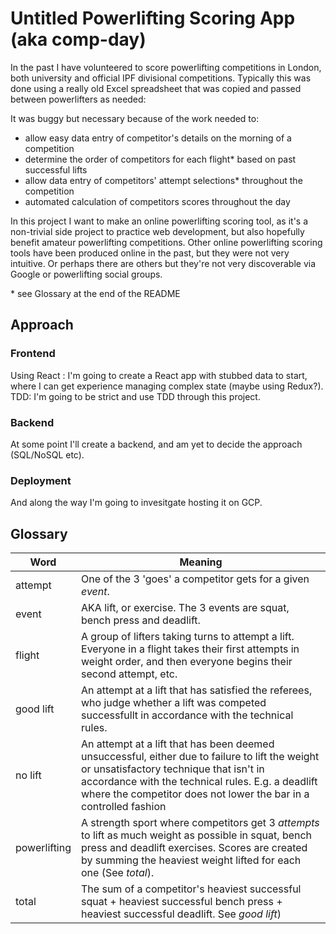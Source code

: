 # Untitled Powerlifting Scoring App (aka comp-day)

In the past I have volunteered to score powerlifting competitions in London, both university and official IPF divisional competitions. Typically this was done using a really old Excel spreadsheet that was copied and passed between powerlifters as needed:

It was buggy but necessary because of the work needed to:
- allow easy data entry of competitor's details on the morning of a competition
- determine the order of competitors for each flight* based on past successful lifts
- allow data entry of competitors' attempt selections* throughout the competition
- automated calculation of competitors scores throughout the day

In this project I want to make an online powerlifting scoring tool, as it's a non-trivial side project to practice web development, but also hopefully benefit amateur powerlifting competitions. Other online powerlifting scoring tools have been produced online in the past, but they were not very intuitive. Or perhaps there are others but they're not very discoverable via Google or powerlifting social groups.

\* see Glossary at the end of the README

## Approach

### Frontend
Using React : I'm going to create a React app with stubbed data to start, where I can get experience managing complex state (maybe using Redux?).
TDD: I'm going to be strict and use TDD through this project.

### Backend
At some point I'll create a backend, and am yet to decide the approach (SQL/NoSQL etc).

### Deployment
And along the way I'm going to invesitgate hosting it on GCP.

## Glossary

| Word | Meaning|
|------|--------|
|attempt| One of the 3 'goes' a competitor gets for a given _event_.|
|event| AKA lift, or exercise. The 3 events are squat, bench press and deadlift.|
|flight| A group of lifters taking turns to attempt a lift. Everyone in a flight takes their first attempts in weight order, and then everyone begins their second attempt, etc.|
|good lift| An attempt at a lift that has satisfied the referees, who judge whether a lift was competed successfullt in accordance with the technical rules.|
|no lift| An attempt at a lift that has been deemed unsuccessful, either due to failure to lift the weight or unsatisfactory technique that isn't in accordance with the technical rules. E.g. a deadlift where the competitor does not lower the bar in a controlled fashion|
|powerlifting| A strength sport where competitors get 3 _attempts_ to lift as much weight as possible in squat, bench press and deadlift exercises. Scores are created by summing the heaviest weight lifted for each one (See _total_).|
|total| The sum of a competitor's heaviest successful squat + heaviest successful bench press + heaviest successful deadlift. See _good lift_)|


